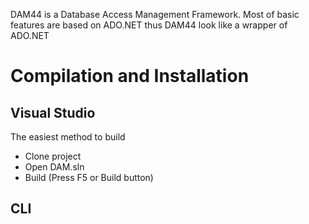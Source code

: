 DAM44 is a Database Access Management Framework. Most of basic features are based on ADO.NET thus DAM44 look like a wrapper of ADO.NET

# Compilation and Installation
## Visual Studio
The easiest method to build
- Clone project
- Open DAM.sln
- Build (Press F5 or Build button)

## CLI
